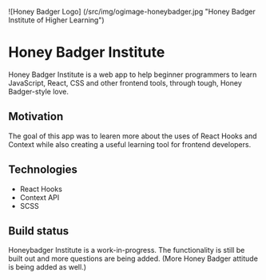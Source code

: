 ![Honey Badger Logo] (/src/img/ogimage-honeybadger.jpg "Honey Badger Institute of Higher Learning")

# Honey Badger Institute

Honey Badger Institute is a web app to help beginner programmers to learn JavaScript, React, CSS and other frontend tools, through tough, Honey Badger-style love.

## Motivation
The goal of this app was to learen more about the uses of React Hooks and Context while also creating a useful learning tool for frontend developers.

## Technologies

* React Hooks
* Context API
* SCSS

## Build status

Honeybadger Institute is a work-in-progress. The functionality is still be built out and more questions are being added. (More Honey Badger attitude is being added as well.)
